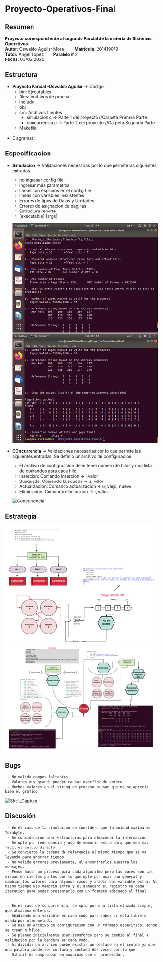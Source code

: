 # Proyecto-Operativos-Final

## Resumen
  **Proyecto correspondiente al segundo Parcial de la materia de Sistemas Operativos.**<br>
  **Autor:** Oswaldo Aguilar Mora   &nbsp; &nbsp; &nbsp; &nbsp; **Matrícula:** 201419079 <br>
  **Tutor:** Angel Lopez    &nbsp; &nbsp; &nbsp;&nbsp; **Paralelo #** 2<br>
  **Fecha:** 03/02/2020<br>
  
  ## Estructura
   + **Proyecto Parcial -Oswaldo Aguilar** -> Código
      - bin: Ejecutables
      - files: Archivos de prueba
      - include
      - obj
      - src: Archivos fuentes
        - simulacion.c -> Parte 1 del proyecto //Carpeta Primera Parte
        - concurrencia.c  -> Parte 2 del proyecto //Carpeta Segunda Parte
      - Makefile
      <br>
   + Diagramas:
      <br>
 
 ## Especificacion
   + **Simulacion** -> Validaciones necesarias por lo que permite las siguientes entradas.
     - no ingresar config file
     - ingresar más parametros
     - lineas con espacios en el config file
     - lineas con variables inexistentes
     - Errores de tipos de Datos y Unidades
     - Errores de asignacion de paginas
     - Estructura reporte
     - [executable] [args]
     
     ![Simulacion](https://github.com/Oswagui/Proyecto-Operativos-Final/blob/master/Capturas/simulador%201.png)
     ![Simulacion](https://github.com/Oswagui/Proyecto-Operativos-Final/blob/master/Capturas/simulador%202.png)
   + **COncurrencia** -> Validaciones necesarias por lo que permite las siguientes entradas. Se definio un archivo de configuracion
     - El archivo de configuracion debe tener numero de hilos y una lista de comandos para cada hilo.
     - Insercion: Comando insercion -> i,valor
     - Busqueda: Comando busqueda -> s, valor
     - Actualizacion: Comando actualizacion -> u, viejo, nuevo
     - Eliminacion: Comando eliminacion -> r, valor
     
     ![Concurrencia](https://github.com/Oswagui/Proyecto_Operativos/blob/master/Diagramas%20y%20Documentaci%C3%B3n/twc.PNG)
     
    
 ## Estrategia
 ![Estrategia Concurrencia](https://github.com/Oswagui/Proyecto-Operativos-Final/blob/master/Estrategia/concurrencia_estrategia.PNG)
 ![Estrategia Simulador](https://github.com/Oswagui/Proyecto-Operativos-Final/blob/master/Estrategia/simulacion_estrategia.PNG)
 
 
  ## Bugs
     - No valida campos faltantes.
     - Valores muy grande pueden causar overflow de entero
     - Muchos valores en el string de proceso causan que no se aprecie bien el grafico
     
   ![Shell_Captura](https://github.com/Oswagui/Proyecto_Operativos/blob/master/Diagramas%20y%20Documentaci%C3%B3n/twc_bug.PNG)
   
   
   ## Discusión
     - En el caso de la simulacion se considero que la unidad maxima es Terabyte.
     - Se consideraron usar estructuras para almacenar la informacion.
     - Se opto por redundancia y uso de memoria extra para que sea mas facil el calulo directo.
     - Se convierte la cadena de referencia al mismo tiempo que se va leyendo para ahorrar tiempo.
     - No valida errores previamente, al encontrarlos muestra los mensajes.
     - Pense hacer un proceso para cada algoritmo pero las bases son las mismas en ciertos puntos por lo que opte por usar uno general y cambiar los valores para algunos casos y añadir una variable extra. Al mismo tiempo uso memoria extra y el almaceno el registro de cada iteracion para poder presentarlo con un formato adecuado al final.
     
     
     - En el caso de concurrencia, se opto por una lista elnzada simple, que almacena enteros.
     - Añadiendo una variable en cada nodo para saber si esta libre o usada por otro metodo.
     - Se usa un archivo de configuracion con un formato especifico, donde se crean n hilos.
     - Se planeo inicialmente usar semaforos pero se cambio al final a validacion por la bandera en cada nodo.
     - Al dividir un archivo puebe existir un desfase en el conteo ya que una palabra puede ser cortada y contada dós veces por lo que 
     - Dificil de comproboar en maquinas con un procesador.
     
   
